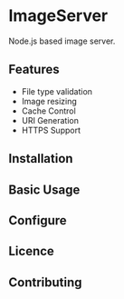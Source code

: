 # ImageServer

Node.js based image server.

## Features

* File type validation
* Image resizing
* Cache Control
* URI Generation
* HTTPS Support

## Installation

## Basic Usage

## Configure

## Licence

## Contributing

